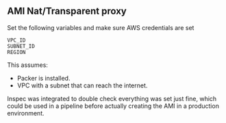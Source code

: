 ## AMI Nat/Transparent proxy

Set the following variables and make sure AWS credentials are set

    VPC_ID
    SUBNET_ID
    REGION

This assumes:
  - Packer is installed.
  - VPC with a subnet that can reach the internet.


Inspec was integrated to double check everything was set just fine, which could be used in a pipeline before actually creating the AMI in a production environment.
